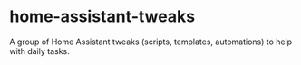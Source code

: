 # home-assistant-tweaks
A group of Home Assistant tweaks (scripts, templates, automations) to help with daily tasks.
